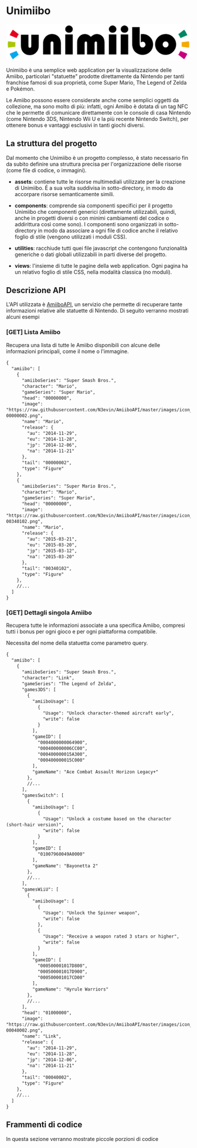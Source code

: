 # Unimiibo

<picture>
 <source media="(prefers-color-scheme: dark)" srcset="/src/assets/LogoUnimiibo/unimiibo_logo_wh.png">
 <img alt="Unimiibo Logo" src="/src/assets/LogoUnimiibo/unimiibo_logo.png">
</picture>


Unimiibo è una semplice web application per la visualizzazione delle Amiibo, particolari "statuette"
prodotte direttamente da Nintendo per tanti franchise famosi di sua proprietà, come Super Mario,
The Legend of Zelda e Pokémon.

Le Amiibo possono essere considerate anche come semplici oggetti da collezione, ma sono molto di più:
infatti, ogni Amiibo è dotata di un tag NFC che le permette di comunicare direttamente con le console
di casa Nintendo (come Nintendo 3DS, Nintendo Wii U e la più recente Nintendo Switch), per ottenere
bonus e vantaggi esclusivi in tanti giochi diversi.


## La struttura del progetto

Dal momento che Unimiibo è un progetto complesso, è stato necessario fin da subito definire una
struttura precisa per l'organizzazione delle risorse (come file di codice, o immagini).

* **assets**: contiene tutte le risorse multimediali utilizzate per la creazione
di Unimiibo. É a sua volta suddivisa in sotto-directory, in modo da accorpare risorse semanticamente
simili.

* **components**: comprende sia componenti specifici per il progetto Unimiibo che componenti
generici (direttamente utilizzabili, quindi, anche in progetti diversi o con minimi cambiamenti del 
codice o addirittura così come sono). I componenti sono organizzati in sotto-directory in modo da
associare a ogni file di codice anche il relativo foglio di stile (vengono utilizzati i moduli CSS).

* **utilities**: racchiude tutti quei file javascript che contengono funzionalità generiche o
dati globali utilizzabili in parti diverse del progetto.

* **views**: l'insieme di tutte le pagine della web application. Ogni pagina ha un relativo foglio 
di stile CSS, nella modalità classica (no moduli).


## Descrizione API

L'API utilizzata è [AmiiboAPI](https://amiiboapi.com/), un servizio che permette di recuperare tante
informazioni relative alle statuette di Nintendo. Di seguito verranno mostrati alcuni esempi

### \[GET\] Lista Amiibo

Recupera una lista di tutte le Amiibo disponibili con alcune delle informazioni principali, come il nome
o l'immagine.
```json5
{
  "amiibo": [
    {
      "amiiboSeries": "Super Smash Bros.",
      "character": "Mario",
      "gameSeries": "Super Mario",
      "head": "00000000",
      "image": "https://raw.githubusercontent.com/N3evin/AmiiboAPI/master/images/icon_00000000-00000002.png",
      "name": "Mario",
      "release": {
        "au": "2014-11-29",
        "eu": "2014-11-28",
        "jp": "2014-12-06",
        "na": "2014-11-21"
      },
      "tail": "00000002",
      "type": "Figure"
    },
    {
      "amiiboSeries": "Super Mario Bros.",
      "character": "Mario",
      "gameSeries": "Super Mario",
      "head": "00000000",
      "image": "https://raw.githubusercontent.com/N3evin/AmiiboAPI/master/images/icon_00000000-00340102.png",
      "name": "Mario",
      "release": {
        "au": "2015-03-21",
        "eu": "2015-03-20",
        "jp": "2015-03-12",
        "na": "2015-03-20"
      },
      "tail": "00340102",
      "type": "Figure"
    },
    //...
  ]
}
```

### \[GET\] Dettagli singola Amiibo

Recupera tutte le informazioni associate a una specifica Amiibo, compresi tutti i bonus per ogni gioco
e per ogni piattaforma compatibile.

Necessita del nome della statuetta come parametro query.

```json5
{
  "amiibo": [
    {
      "amiiboSeries": "Super Smash Bros.",
      "character": "Link",
      "gameSeries": "The Legend of Zelda",
      "games3DS": [
        {
          "amiiboUsage": [
            {
              "Usage": "Unlock character-themed aircraft early",
              "write": false
            }
          ],
          "gameID": [
            "0004000000064900",
            "000400000006CC00",
            "000400000015A300",
            "000400000015C000"
          ],
          "gameName": "Ace Combat Assault Horizon Legacy+"
        },
        //...
      ],
      "gamesSwitch": [
        {
          "amiiboUsage": [
            {
              "Usage": "Unlock a costume based on the character (short-hair version)",
              "write": false
            }
          ],
          "gameID": [
            "01007960049A0000"
          ],
          "gameName": "Bayonetta 2"
        },
        //...
      ],
      "gamesWiiU": [
        {
          "amiiboUsage": [
            {
              "Usage": "Unlock the Spinner weapon",
              "write": false
            },
            {
              "Usage": "Receive a weapon rated 3 stars or higher",
              "write": false
            }
          ],
          "gameID": [
            "000500001017D800",
            "000500001017D900",
            "000500001017CD00"
          ],
          "gameName": "Hyrule Warriors"
        },
        //...
      ],
      "head": "01000000",
      "image": "https://raw.githubusercontent.com/N3evin/AmiiboAPI/master/images/icon_01000000-00040002.png",
      "name": "Link",
      "release": {
        "au": "2014-11-29",
        "eu": "2014-11-28",
        "jp": "2014-12-06",
        "na": "2014-11-21"
      },
      "tail": "00040002",
      "type": "Figure"
    },
    //...
  ]
}
```


## Frammenti di codice

In questa sezione verranno mostrate piccole porzioni di codice